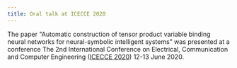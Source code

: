 ```yaml
---
title: Oral talk at ICECCE 2020
---
```


The paper 
"Automatic construction of tensor product variable binding neural networks for neural-symbolic intelligent systems" was 
presented at a conference
The 2nd International Conference on Electrical, Communication and Computer Engineering
([ICECCE 2020](https://icecce.com/)) 12-13 June 2020. 
